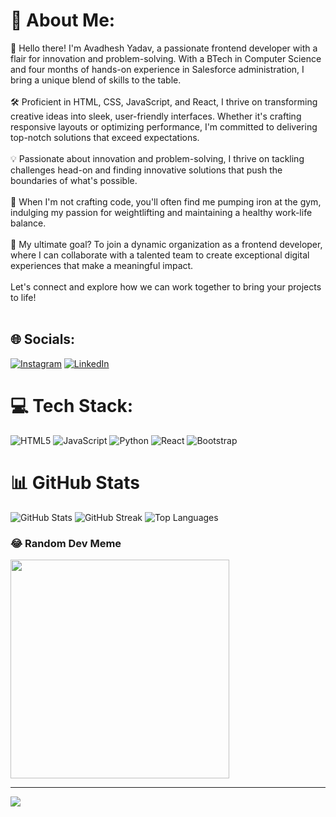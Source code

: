 # 💫 About Me:
👋 Hello there! I'm Avadhesh Yadav, a passionate frontend developer with a flair for innovation and problem-solving. With a BTech in Computer Science and four months of hands-on experience in Salesforce administration, I bring a unique blend of skills to the table.<br><br>🛠️ Proficient in HTML, CSS, JavaScript, and React, I thrive on transforming creative ideas into sleek, user-friendly interfaces. Whether it's crafting responsive layouts or optimizing performance, I'm committed to delivering top-notch solutions that exceed expectations.<br><br>💡 Passionate about innovation and problem-solving, I thrive on tackling challenges head-on and finding innovative solutions that push the boundaries of what's possible.<br><br>💪 When I'm not crafting code, you'll often find me pumping iron at the gym, indulging my passion for weightlifting and maintaining a healthy work-life balance.<br><br>🚀 My ultimate goal? To join a dynamic organization as a frontend developer, where I can collaborate with a talented team to create exceptional digital experiences that make a meaningful impact.<br><br>Let's connect and explore how we can work together to bring your projects to life!<br><br>


## 🌐 Socials:
[![Instagram](https://img.shields.io/badge/Instagram-%23E4405F.svg?logo=Instagram&logoColor=white)](https://instagram.com/avds_ydv) [![LinkedIn](https://img.shields.io/badge/LinkedIn-%230077B5.svg?logo=linkedin&logoColor=white)](https://www.linkedin.com/in/avadhesh-yadav-8143a9245/) 

# 💻 Tech Stack:
![HTML5](https://img.shields.io/badge/html5-%23E34F26.svg?style=for-the-badge&logo=html5&logoColor=white) ![JavaScript](https://img.shields.io/badge/javascript-%23323330.svg?style=for-the-badge&logo=javascript&logoColor=%23F7DF1E) ![Python](https://img.shields.io/badge/python-3670A0?style=for-the-badge&logo=python&logoColor=ffdd54) ![React](https://img.shields.io/badge/react-%2320232a.svg?style=for-the-badge&logo=react&logoColor=%2361DAFB) ![Bootstrap](https://img.shields.io/badge/bootstrap-%238511FA.svg?style=for-the-badge&logo=bootstrap&logoColor=white)
# 📊 GitHub Stats

![GitHub Stats](https://github-readme-stats.vercel.app/api?username=avadhesh-yadav&theme=react&hide_border=true&include_all_commits=true&count_private=true)
![GitHub Streak](https://github-readme-streak-stats.herokuapp.com/?user=avadhesh-yadav&theme=react&hide_border=true)
![Top Languages](https://github-readme-stats.vercel.app/api/top-langs/?username=avadhesh-yadav&theme=react&hide_border=true&include_all_commits=true&count_private=true&layout=compact)

### 😂 Random Dev Meme
<img src='https://randommeme-five.vercel.app/' style="height: 350px;"/>

---
[![](https://visitcount.itsvg.in/api?id=avadhesh-yadav&icon=0&color=6)](https://visitcount.itsvg.in)

<!-- Proudly created with GPRM ( https://gprm.itsvg.in ) -->
